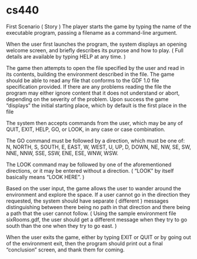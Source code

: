 cs440
=====

First Scenario ( Story ) 
The player starts the game by typing the name of the executable program, passing a filename as a command-line argument. 

When the user first launches the program, the system displays an opening welcome screen, and briefly describes its purpose and how to play.  ( Full details are available by typing HELP at any time. )   

The game then attempts to open the file  specified by the user and read in its contents, building the environment described in the file.  The game should be able to read any file that conforms to the GDF 1.0 file specification provided.  If there are any problems reading the file the program may either ignore content that it does not understand or abort, depending on the severity of the problem.  Upon success the game “displays” the initial starting place, which by default is the first place in the file 

The system then accepts commands from the user, which may be any of QUIT, EXIT, HELP, GO, or LOOK, in any case or case combination. 

The GO command must be followed by a direction, which must be one of: N, NORTH, S, SOUTH, E,  EAST, W, WEST, U, UP, D, DOWN, NE, NW, SE, SW, NNE, NNW, SSE, SSW, ENE, ESE, WNW, WSW. 

The LOOK command may be followed by one of the aforementioned directions, or it may be entered without a direction.  ( “LOOK” by itself basically means “LOOK HERE”. ) 

Based on the user input, the game allows the user to wander around the environment and explore the space.  If a user cannot go in the direction they requested, the system should have separate ( different ) messages distinguishing between there being no path in that direction and there being a path that the user cannot follow.  ( Using the sample environment file sixRooms.gdf, the user should get a different message when they try to go south than the one when they try to go east. ) 

When the user exits the game, either by typing EXIT or  QUIT or by going out of the environment exit, then the program should print out a final “conclusion” screen, and thank them for coming. 
